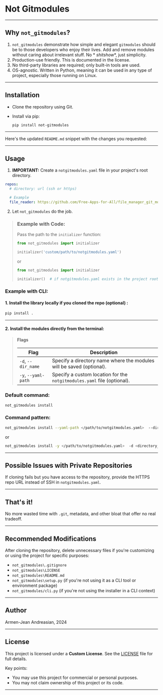 # Not Gitmodules

---

## Why `not_gitmodules`?

1. `not_gitmodules` demonstrate how simple and elegant `gitmodules` should be to those developers who enjoy their lives.
   Add and remove modules without caring about irrelevant stuff. No *
   *shitshow**, just simplicity.
2. Production-use friendly. This is documented in the license.
3. No third-party libraries are required; only built-in tools are used.
4. OS-agnostic. Written in Python, meaning it can be used in any type of project, especially those running on Linux.

---

## Installation

- Clone the repository using Git.
- Install via pip:

  ```bash
  pip install not-gitmodules
  ```

---
Here's the updated `README.md` snippet with the changes you requested:

---

## Usage

1. **IMPORTANT:** Create a `notgitmodules.yaml` file in your project's root directory.

```yaml
repos:
  # directory: url (ssh or https)

  # Example
  file_reader: https://github.com/Free-Apps-for-All/file_manager_git_module
```

2. Let `not_gitmodules` do the job.

> ### Example with Code:
>
> Pass the path to the `initializer` function:
> ```python
> from not_gitmodules import initializer
> 
> initializer('custom/path/to/notgitmodules.yaml')
> ```
> or
> ```python
> from not_gitmodules import initializer
> 
> initializer()  # if notgitmodules.yaml exists in the project root
> ```

### Example with CLI:

#### 1. Install the library locally if you cloned the repo (**optional**) :

  ```bash
  pip install .
  ```

---

#### 2. Install the modules directly from the terminal:

>#### Flags
>
>| Flag                | Description                                                             |
>|---------------------|-------------------------------------------------------------------------|
>| `-d`, `--dir_name`  | Specify a directory name where the modules will be saved (optional).    |
>| `-y`, `--yaml-path` | Specify a custom location for the `notgitmodules.yaml` file (optional). |

### Default command:

```bash
not_gitmodules install
```

### Command pattern:

```bash
not_gitmodules install --yaml-path </path/to/notgitmodules.yaml>  --dir_name <directory_name>
```

or

```bash
not_gitmodules install -y </path/to/notgitmodules.yaml>  -d <directory_name>
```

---

## Possible Issues with Private Repositories

If cloning fails but you have access to the repository, provide the HTTPS repo URL instead of SSH
in `notgitmodules.yaml`.

---

## That's it!

No more wasted time with `.git`, metadata, and other bloat that offer no real tradeoff.

---

## Recommended Modifications

After cloning the repository, delete unnecessary files if you're customizing or using the project for specific purposes:

- `not_gitmodules\.gitignore`
- `not_gitmodules\LICENSE`
- `not_gitmodules\README.md`
- `not_gitmodules\setup.py` (if you're not using it as a CLI tool or environment package)
- `not_gitmodules/cli.py` (if you're not using the installer in a CLI context)

---

## Author

Armen-Jean Andreasian, 2024

---

## License

This project is licensed under a **Custom License**. See the [LICENSE](./LICENSE) file for full details.

Key points:

- You may use this project for commercial or personal purposes.
- You may not claim ownership of this project or its code.

---
